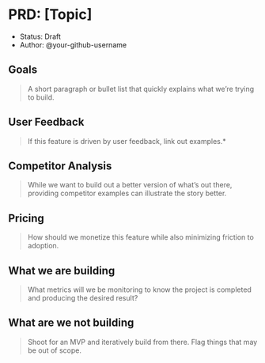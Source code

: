 # PRD: [Topic]

* Status: Draft
* Author: @your-github-username


## Goals

> A short paragraph or bullet list that quickly explains what we’re trying to build.

## User Feedback

> If this feature is driven by user feedback, link out examples.*

## Competitor Analysis

> While we want to build out a better version of what’s out there, providing competitor examples can illustrate the story better.

## Pricing

> How should we monetize this feature while also minimizing friction to adoption.

## What we are building

> What metrics will we be monitoring to know the project is completed and producing the desired result?

## What are we not building

> Shoot for an MVP and iteratively build from there. Flag things that may be out of scope.